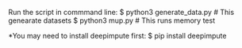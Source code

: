 Run the script in commmand line:
$ python3 generate_data.py # This genearate datasets
$ python3 mup.py # This runs memory test


*You may need to  install deepimpute first:
$ pip install deepimpute
